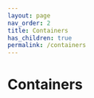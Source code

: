 ```yaml
---
layout: page
nav_order: 2
title: Containers
has_children: true
permalink: /containers
---
```

# Containers